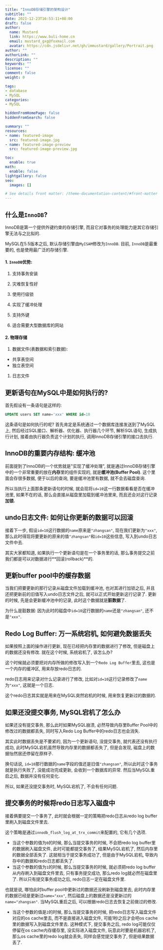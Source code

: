 ```yaml
---
title: "InnoDB存储引擎的架构设计"
subtitle: ""
date: 2021-12-23T16:53:11+08:00
draft: false
author:
  name: Mustard	
  link: https://www.buli-home.cn
  email: mustard_gxg@foxmail.com
  avatar: https://cdn.jsdelivr.net/gh/immustard/gallery/Portrait.png
author: ""
authorLink: ""
description: ""
keywords: ""
license: ""
comment: false
weight: 0

tags:
- database
- MySQL
categories:
- MySQL

hiddenFromHomePage: false
hiddenFromSearch: false

summary: ""
resources:
- name: featured-image
  src: featured-image.jpg
- name: featured-image-preview
  src: featured-image-preview.jpg

toc:
  enable: true
math:
  enable: false
lightgallery: false
seo:
  images: []

# See details front matter: /theme-documentation-content/#front-matter
---
```


<!--more-->



## 什么是`InnoDB`?

InnoDB是第一个提供外键约束的存储引擎, 而且它对事务的处理能力是其它存储引擎无法与之比拟的. 

MySQL在5.5版本之后, 默认存储引擎由`MyISAM`修改为`InnoDB`. 目前, `InnoDB`是最重要的, 也是使用最广泛的存储引擎. 



#### 1. `InnoDB`优势: 

1. 支持事务安装
2. 灾难恢复性好

1. 使用行级锁
2. 实现了缓冲处理

1. 支持外键
2. 适合需要大型数据库的网站



#### 2. 物理存储

1. 数据文件(表数据和索引数据): 

- 共享表空间
- 独立表空间

1. 日志文件



## 更新语句在MySQL中是如何执行的? 

首先假设有一条语句是这样的:

```sql
UPDATE users SET name='xxx' WHERE id=10
```

这条语句是如何执行的呢? 首先肯定是系统通过一个数据库连接发送到了MySQL上, 然后经过SQL接口、解析器、优化器、执行器几个环节, 解析SQL语句, 生成执行计划, 接着由执行器负责这个计划的执行, 调用InnoDB存储引擎的接口去执行. 



## InnoDB的重要内存结构: 缓冲池

前面提到了InnoDB的一个优势就是"实现了缓冲处理", 就是通过InnoDB存储引擎中的一个非常重要的放在**内存**里的组件实现的, 就是**缓冲池(Buffer Pool)**. 这个里面会存很多数据, 便于以后的查询, 要是缓冲池里有数据, 就不会去磁盘查询. 



所以当执行上面那条更新语句的时候, 就会现将`id=10`这一行数据看看是否在缓冲池里, 如果不在的话, 那么会直接从磁盘里加载到缓冲池里来, 而且还会对这行记录**加锁.** 



## undo日志文件: 如何让你更新的数据可以回滚

接着下一步, 假设`id=10`这行数据的`name`原来是`"zhangsan"`, 现在我们更新为`"xxx"`, 那么此时得现将要更新的原来的值`"zhangsan"`和`id=10`这些信息, 写入到undo日志文件中去. 



其实大家都知道, 如果执行一个更新语句是在一个事务里的话, 那么事务提交之前我们都是可以对数据进行**回滚(rollback)**的. 



## 更新buffer pool中的缓存数据

当我们把要更新的那行记录从磁盘文件加载到缓冲池, 也对其进行加锁之后, 并且还把更新前的旧值写入undo日志文件之后, 就可以正式开始更新这行记录了. 更新的时候, 先是会更新缓冲池中的记录, 此时这个数据就是**脏数据**了. 

为什么是脏数据: 因为此时的磁盘中`id=10`这行数据的`name`还是`"zhangsan"`, 还不是`"xxx"`. 



## Redo Log Buffer: 万一系统宕机, 如何避免数据丢失

如果按照上面的操作进行更新, 现在已经把内存里的数据进行了修改, 但是磁盘上的数据还没有修改. 就在这个时候, 系统宕机了, 该怎么办? 



这个时候就必须要把对内存所做的修改写入到一个`Redo Log Buffer`里去, 这也是一个内存的缓冲区, 用来存放redo日志的. 

redo日志用来记录对什么记录进行了修改, 比如对`id=10`这行记录修改了`name`为`"xxx"`, 这就是一个日志. 



这个redo日志其实就是用来在MySQL突然宕机的时候, 用来恢复更新过的数据的. 



## 如果还没提交事务, MySQL宕机了怎么办

如果还没有提交事务, 那么此时如果MySQL崩溃, 必然导致内存里Buffer Pool中的修改过的数据都丢失, 同时写入Redo Log Buffer中的redo日志也会消失. 



其实此时数据丢失是不要紧的, 因为一个更新语句, 没提交事务, 就代表还没有执行成功, 此时MySQL宕机虽然导致内存里的数据都丢失了, 但是会发现, 磁盘上的数据怡然居还停留在原样子. 



换句话说, `id=10`那行数据的`name`字段的值还是旧值`"zhangsan"`, 所以此时这个事务就是执行失败了, 没能成功完成更新, 会收到一个数据库的异常. 然后当MySQL重启之后, 数据并没有任何变化. 



所以, 如果还没提交事务时, MySQL宕机了, 不会有任何问题. 



## 提交事务的时候将redo日志写入磁盘中

接着俩要提交一个事务了, 此时就会根据一定的策略把redo日志从redo log buffer里刷入到磁盘文件里去. 



这个策略是通过`innodb_flush_log_at_trx_commit`来配置的, 它有几个选项. 

- 当这个参数的值为`0`的时候, 那么当提交事务的时候, 不会把redo log buffer里的数据刷入磁盘文件, 此时可能都提交事务了, 结果MySQL宕机了, 然后内存里的数据全部丢失了. 这就相当于提交事务成功了, 但是由于MySQL宕机, 导致内存中的数据和redo日志都丢失了. 
- 当这个参数的值为`1`的时候, 那么当提交事务的时候, 就必须把redo log buffer从内存刷入到磁盘文件里去, 只有事务提交成功, 那么redo log就必然在磁盘里了. 所以只有提交事务成功之后, redo日志一定在磁盘文件里. 

也就是说, 哪怕此时buffer pool中更新过的数据还没刷新到磁盘里去, 此时内存里的数据已经是更新过`name="xxx"`, 然后磁盘上的数据还是没更新过的`name="zhangsan"`. 当MySQL重启之后, 可以根据redo日志去恢复之前做过的修改. 

- 当这个参数的值是`2`的时候, 那么当提交事务的时候, 把redo日志写入磁盘文件对应的os cache里去, 而不是直接进入磁盘文件, 可能1秒之后才会吧os cache里的数据写入到磁盘文件里去. 这种模式下, 提交事务之后, redo log可能仅仅停留在os cache内存缓存里, 没实际进入磁盘文件, 玩意此时要是机器宕机了, 那么os cache里的redo log就会丢失, 同样会感觉提交事务了, 但是结果数据丢了. 

